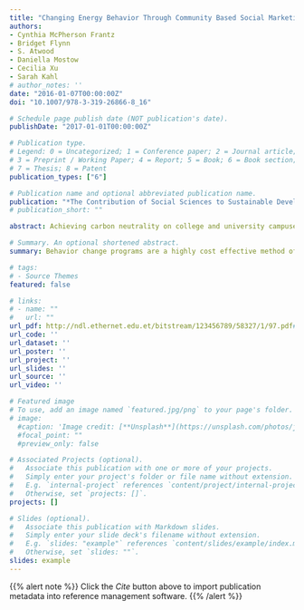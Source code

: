 ```yaml
---
title: "Changing Energy Behavior Through Community Based Social Marketing"
authors:
- Cynthia McPherson Frantz
- Bridget Flynn
- S. Atwood
- Daniella Mostow
- Cecilia Xu
- Sarah Kahl
# author_notes: ''
date: "2016-01-07T00:00:00Z"
doi: "10.1007/978-3-319-26866-8_16"

# Schedule page publish date (NOT publication's date).
publishDate: "2017-01-01T00:00:00Z"

# Publication type.
# Legend: 0 = Uncategorized; 1 = Conference paper; 2 = Journal article;
# 3 = Preprint / Working Paper; 4 = Report; 5 = Book; 6 = Book section;
# 7 = Thesis; 8 = Patent
publication_types: ["6"]

# Publication name and optional abbreviated publication name.
publication: "*The Contribution of Social Sciences to Sustainable Development at Universities, World Sustainability Series"
# publication_short: ""

abstract: Achieving carbon neutrality on college and university campuses will require more than just new technologies. Behavior change programs are a highly cost effective method of reducing costs and carbon emissions; however most facilities and sustainability offices lack training in the social science of behavior change. This paper introduces readers to Community Based Social Marketing (CBSM), a systematic, empirically grounded approach to behavior change. A team of faculty, staff, and students used CBSM to develop the behavioral component of Oberlin College’s Climate Action Plan—targeted to eliminate 10–15 % of the College’s carbon emissions. After analyzing the College’s Greenhouse Gas Inventory we identified a short list of behaviors associated with significant carbon emissions to target for further study. Quantitative surveys, qualitative focus groups, and field observations were used to collect baseline data on these behaviors, as well as to identify the key barriers to changing them. Two behaviors were targeted for initial intervention: turning off lights in unused classrooms, and using cold water for washing laundry. We developed interventions using insights from our survey results as well as insights from behavior change research, and conducted two field studies to evaluate their effectiveness. This paper concludes with a discussion of lessons learned and suggestions for the implementation of CBSM research programs at other institutions. The approach described here is replicable at other institutions. It also provides students with an engaging real world context in which to learn and practice basic research skills, thus furthering a core curricular goal of higher education.

# Summary. An optional shortened abstract.
summary: Behavior change programs are a highly cost effective method of reducing costs and carbon emissions; however most facilities and sustainability offices lack training in the social science of behavior change. This paper introduces readers to Community Based Social Marketing (CBSM), a systematic, empirically grounded approach to behavior change.

# tags:
# - Source Themes
featured: false

# links:
# - name: ""
#   url: ""
url_pdf: http://ndl.ethernet.edu.et/bitstream/123456789/58327/1/97.pdf#page=258
url_code: ''
url_dataset: ''
url_poster: ''
url_project: ''
url_slides: ''
url_source: ''
url_video: ''

# Featured image
# To use, add an image named `featured.jpg/png` to your page's folder. 
# image:
  #caption: 'Image credit: [**Unsplash**](https://unsplash.com/photos/jdD8gXaTZsc)'
  #focal_point: ""
  #preview_only: false

# Associated Projects (optional).
#   Associate this publication with one or more of your projects.
#   Simply enter your project's folder or file name without extension.
#   E.g. `internal-project` references `content/project/internal-project/index.md`.
#   Otherwise, set `projects: []`.
projects: []

# Slides (optional).
#   Associate this publication with Markdown slides.
#   Simply enter your slide deck's filename without extension.
#   E.g. `slides: "example"` references `content/slides/example/index.md`.
#   Otherwise, set `slides: ""`.
slides: example
---
```


{{% alert note %}}
Click the *Cite* button above to import publication metadata into reference management software.
{{% /alert %}}

